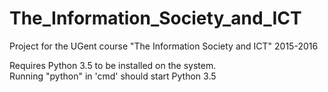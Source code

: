 # The_Information_Society_and_ICT
Project for the UGent course "The Information Society and ICT" 2015-2016

Requires Python 3.5 to be installed on the system.  
Running "python" in 'cmd' should start Python 3.5

